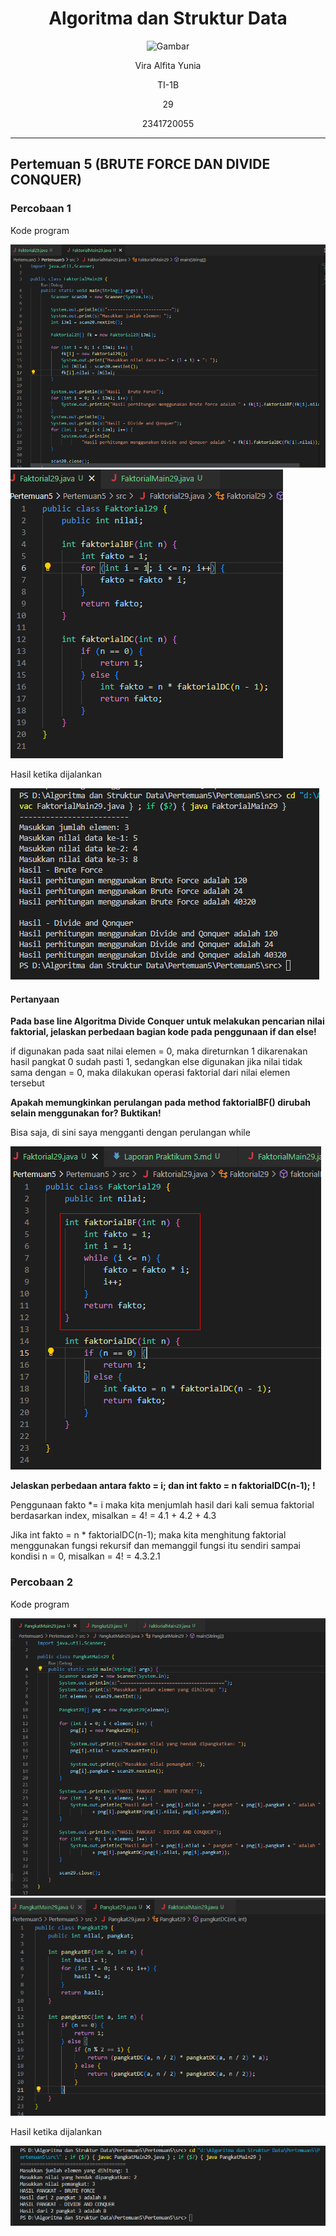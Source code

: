 <div align="center">

# Algoritma dan Struktur Data

<img src="https://static.wikia.nocookie.net/logopedia/images/8/8a/Politeknik_Negeri_Malang.png/revision/latest?cb=20190922202558" alt="Gambar" style="height: 200px">

<p>Vira Alfita Yunia</p>
<p>TI-1B</p>
<p>29</p>
<p>2341720055</p>

</div>

<hr>

## Pertemuan 5 (BRUTE FORCE DAN DIVIDE CONQUER)

### Percobaan 1

<p>Kode program</p>
<img src="gambar/Kode Percobaan 1.png">
<img src="gambar/Kode Percobaan 1(2).png">
<p>Hasil ketika dijalankan</p>
<img src="gambar/Hasil Percobaan 1.png">

#### Pertanyaan

<strong><p>Pada base line Algoritma Divide Conquer untuk melakukan pencarian nilai faktorial, jelaskan
perbedaan bagian kode pada penggunaan if dan else!<p></strong>

<p>if digunakan pada saat nilai elemen = 0, maka direturnkan 1 dikarenakan hasil pangkat 0 sudah pasti 1, sedangkan else digunakan jika nilai tidak sama dengan = 0, maka dilakukan operasi faktorial dari nilai elemen tersebut</p>

<strong><p>Apakah memungkinkan perulangan pada method faktorialBF() dirubah selain menggunakan for? Buktikan!<p></strong>

<p>Bisa saja, di sini saya mengganti dengan perulangan while</p>
<img src="gambar/Modifikasi For.png">

<strong><p>Jelaskan perbedaan antara fakto = i; dan int fakto = n faktorialDC(n-1); !<p></strong>

<p>Penggunaan fakto *= i maka kita menjumlah hasil dari kali semua faktorial berdasarkan index, misalkan = 4! = 4.1 + 4.2 + 4.3</p>
<p>Jika int fakto = n * faktorialDC(n-1); maka kita menghitung faktorial menggunakan fungsi rekursif dan memanggil fungsi itu sendiri sampai kondisi n = 0, misalkan = 4! = 4.3.2.1</p>

### Percobaan 2

<p>Kode program</p>
<img src="gambar/Kode Percobaan 2.png">
<img src="gambar/Kode Percobaan 2(2).png">
<p>Hasil ketika dijalankan</p>
<img src="gambar/Hasil Percobaan 2.png">
